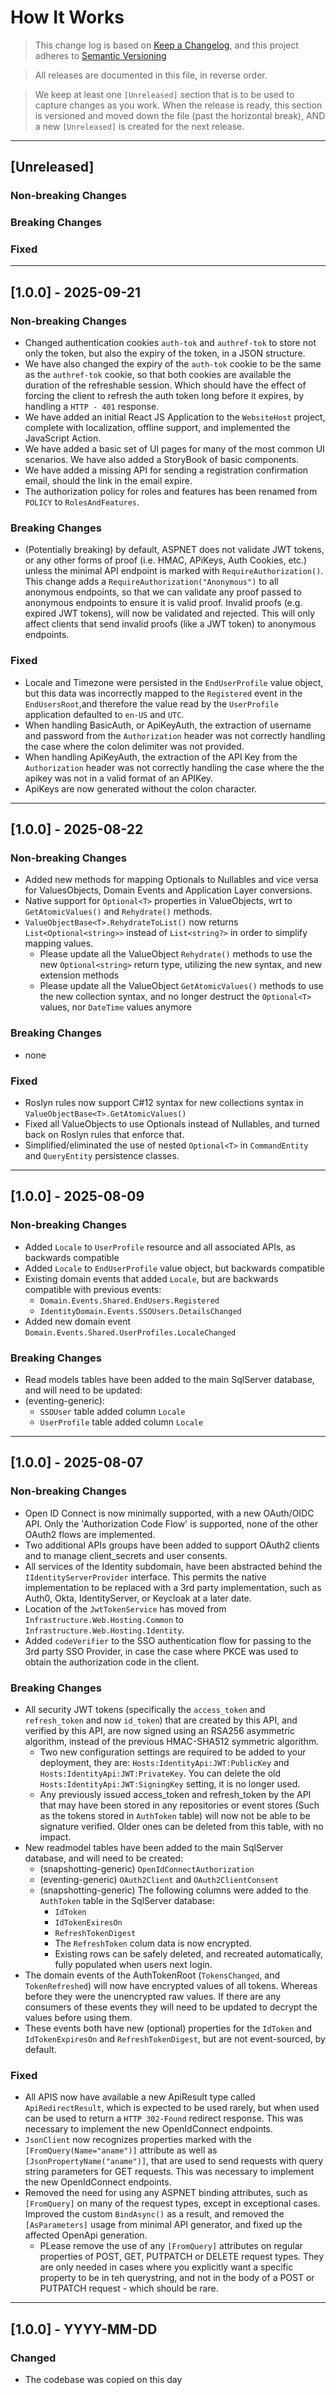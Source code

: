 # How It Works

> This change log is based on [Keep a Changelog](https://keepachangelog.com/en/1.0.0/), and this project adheres to [Semantic Versioning](https://semver.org/spec/v2.0.0.html)

> All releases are documented in this file, in reverse order.

> We keep at least one `[Unreleased]` section that is to be used to capture changes as you work. When the release is ready, this section is versioned and moved down the file (past the horizontal break), AND a new `[Unreleased]` is created for the next release.

---

## [Unreleased]

### Non-breaking Changes

### Breaking Changes

### Fixed

---

## [1.0.0] - 2025-09-21

### Non-breaking Changes
- Changed authentication cookies `auth-tok` and `authref-tok` to store not only the token, but also the expiry of the token, in a JSON structure.
- We have also changed the expiry of the `auth-tok` cookie to be the same as the `authref-tok` cookie, so that both cookies are available the duration of the refreshable session. Which should have the effect of forcing the client to refresh the auth token long before it expires, by handling a `HTTP - 401` response.
- We have added an initial React JS Application to the `WebsiteHost` project, complete with localization, offline support, and implemented the JavaScript Action.
- We have added a basic set of UI pages for many of the most common UI scenarios. We have also added a StoryBook of basic components.
- We have added a missing API for sending a registration confirmation email, should the link in the email expire.
- The authorization policy for roles and features has been renamed from `POLICY` to `RolesAndFeatures`. 

### Breaking Changes
- (Potentially breaking) by default, ASPNET does not validate JWT tokens, or any other forms of proof (i.e. HMAC, APiKeys, Auth Cookies, etc.) unless the minimal API endpoint is marked with `RequireAuthorization()`. This change adds a `RequireAuthorization("Anonymous")` to all anonymous endpoints, so that we can validate any proof passed to anonymous endpoints to ensure it is valid proof. Invalid proofs (e.g. expired JWT tokens), will now be validated and rejected. This will only affect clients that send invalid proofs (like a JWT token) to anonymous endpoints.

### Fixed
- Locale and Timezone were persisted in the `EndUserProfile` value object, but this data was incorrectly mapped to the `Registered` event in the `EndUsersRoot`,and therefore the value read by the `UserProfile` application defaulted to `en-US` and `UTC`.
- When handling BasicAuth, or ApiKeyAuth, the extraction of username and password from the `Authorization` header was not correctly handling the case where the colon delimiter was not provided.
- When handling ApiKeyAuth, the extraction of the API Key from the `Authorization` header was not correctly handling the case where the the apikey was not in a valid format of an APIKey.
- ApiKeys are now generated without the colon character.

---

## [1.0.0] - 2025-08-22

### Non-breaking Changes
- Added new methods for mapping Optionals to Nullables and vice versa for ValuesObjects, Domain Events and Application Layer conversions.
- Native support for `Optional<T>` properties in ValueObjects, wrt to `GetAtomicValues()` and `Rehydrate()` methods.
- `ValueObjectBase<T>.RehydrateToList()` now returns `List<Optional<string>>` instead of `List<string?>` in order to simplify mapping values.
  - Please update all the ValueObject `Rehydrate()` methods to use the new `Optional<string>` return type, utilizing the new syntax, and new extension methods
  - Please update all the ValueObject `GetAtomicValues()` methods to use the new collection syntax, and no longer destruct the `Optional<T>` values, nor `DateTime` values anymore
  
### Breaking Changes
- none

### Fixed
- Roslyn rules now support C#12 syntax for new collections syntax in `ValueObjectBase<T>.GetAtomicValues()`
- Fixed all ValueObjects to use Optionals instead of Nullables, and turned back on Roslyn rules that enforce that.
- Simplified/eliminated the use of nested `Optional<T>` in `CommandEntity` and `QueryEntity` persistence classes.

---

## [1.0.0] - 2025-08-09

### Non-breaking Changes
- Added `Locale` to `UserProfile` resource and all associated APIs, as backwards compatible
- Added `Locale` to `EndUserProfile` value object, but backwards compatible
- Existing domain events that added `Locale`, but are backwards compatible with previous events:
  - `Domain.Events.Shared.EndUsers.Registered`
  - `IdentityDomain.Events.SSOUsers.DetailsChanged`
- Added new domain event `Domain.Events.Shared.UserProfiles.LocaleChanged`

### Breaking Changes
- Read models tables have been added to the main SqlServer database, and will need to be updated:
- (eventing-generic):
  - `SSOUser` table added column `Locale`
  - `UserProfile` table added column `Locale`

---

## [1.0.0] - 2025-08-07

### Non-breaking Changes
- Open ID Connect is now minimally supported, with a new OAuth/OIDC API. Only the 'Authorization Code Flow' is supported, none of the other OAuth2 flows are implemented.
- Two additional APIs groups have been added to support OAuth2 clients and to manage client_secrets and user consents.
- All services of the Identity subdomain, have been abstracted behind the `IIdentityServerProvider` interface. This permits the native implementation to be replaced with a 3rd party implementation, such as Auth0, Okta, IdentityServer, or Keycloak at a later date.
- Location of the `JwtTokenService` has moved from `Infrastructure.Web.Hosting.Common` to `Infrastructure.Web.Hosting.Identity`.
- Added `codeVerifier` to the SSO authentication flow for passing to the 3rd party SSO Provider, in case the case where PKCE was used to obtain the authorization code in the client.

### Breaking Changes
- All security JWT tokens (specifically the `access_token` and `refresh_token` and now `id_token`) that are created by this API, and verified by this API, are now signed using an RSA256 asymmetric algorithm, instead of the previous HMAC-SHA512 symmetric algorithm.
  - Two new configuration settings are required to be added to your deployment, they are: `Hosts:IdentityApi:JWT:PublicKey` and `Hosts:IdentityApi:JWT:PrivateKey`. You can delete the old `Hosts:IdentityApi:JWT:SigningKey` setting, it is no longer used.
  - Any previously issued access_token and refresh_token by the API that may have been stored in any repositories or event stores (Such as the tokens stored in `AuthToken` table) will now not be able to be signature verified. Older ones can be deleted from this table, with no impact.
- New readmodel tables have been added to the main SqlServer database, and will need to be created:
  - (snapshotting-generic) `OpenIdConnectAuthorization`
  - (eventing-generic) `OAuth2Client` and `OAuth2ClientConsent`
  - (snapshotting-generic) The following columns were added to the `AuthToken` table in the SqlServer database:
    - `IdToken`
    - `IdTokenExiresOn`
    - `RefreshTokenDigest`
    - The `RefreshToken` colum data is now encrypted.
    - Existing rows can be safely deleted, and recreated automatically, fully populated when users next login. 
- The domain events of the AuthTokenRoot (`TokensChanged`, and `TokenRefreshed`) will now have encrypted values of all tokens. Whereas before they were the unencrypted raw values. If there are any consumers of these events they will need to be updated to decrypt the values before using them.
- These events both have new (optional) properties for the `IdToken` and `IdTokenExpiresOn` and `RefreshTokenDigest`, but are not event-sourced, by default.

### Fixed
- All APIS now have available a new ApiResult type called `ApiRedirectResult`, which is expected to be used rarely, but when used can be used to return a `HTTP 302-Found` redirect response. This was necessary to implement the new OpenIdConnect endpoints.
- `JsonClient` now recognizes properties marked with the `[FromQuery(Name="aname")]` attribute as well as `[JsonPropertyName("aname")]`, that are used to send requests with query string parameters for GET requests. This was necessary to implement the new OpenIdConnect endpoints.
- Removed the need for using any ASPNET binding attributes, such as `[FromQuery]` on many of the request types, except in exceptional cases. Improved the custom `BindAsync()` as a result, and removed the `[AsParameters]` usage from minimal API generator, and fixed up the affected OpenApi generation.
  - PLease remove the use of any `[FromQuery]` attributes on regular properties of POST, GET, PUTPATCH or DELETE request types. They are only needed in cases where you explicitly want a specific property to be in teh querystring, and not in the body of a POST or PUTPATCH request - which should be rare.

---

## [1.0.0] - YYYY-MM-DD

### Changed

- The codebase was copied on this day
